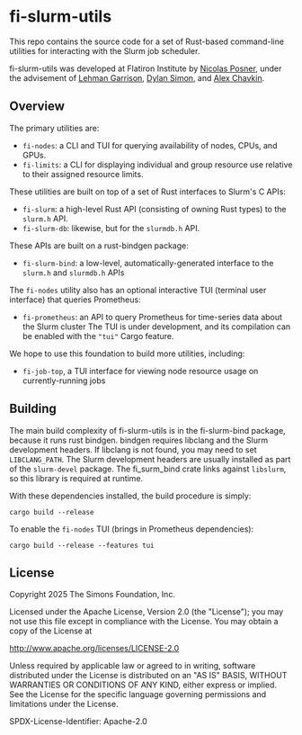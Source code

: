 # fi-slurm-utils

This repo contains the source code for a set of Rust-based command-line utilities for interacting with the Slurm job scheduler. 

fi-slurm-utils was developed at Flatiron Institute by [Nicolas Posner](https://github.com/nrposner), under the advisement of [Lehman Garrison](https://github.com/lgarrison), [Dylan Simon](https://github.com/dylex), and [Alex Chavkin](https://github.com/alexdotc).

<!-- TODO: screenshot of tree view here -->

## Overview

The primary utilities are:
- `fi-nodes`: a CLI and TUI for querying availability of nodes, CPUs, and GPUs.
- `fi-limits`: a CLI for displaying individual and group resource use relative to their assigned resource limits.

These utilities are built on top of a set of Rust interfaces to Slurm's C APIs:
- `fi-slurm`: a high-level Rust API (consisting of owning Rust types) to the `slurm.h` API.
- `fi-slurm-db`: likewise, but for the `slurmdb.h` API.

These APIs are built on a rust-bindgen package:
- `fi-slurm-bind`: a low-level, automatically-generated interface to the `slurm.h` and `slurmdb.h` APIs

The `fi-nodes` utility also has an optional interactive TUI (terminal user interface) that queries Prometheus:
- `fi-prometheus`: an API to query Prometheus for time-series data about the Slurm cluster
The TUI is under development, and its compilation can be enabled with the `"tui"` Cargo feature.

We hope to use this foundation to build more utilities, including:
- `fi-job-top`, a TUI interface for viewing node resource usage on currently-running jobs

## Building
The main build complexity of fi-slurm-utils is in the fi-slurm-bind package, because it runs rust bindgen. bindgen requires libclang and the Slurm development headers. If libclang is not found, you may need to set `LIBCLANG_PATH`. The Slurm development headers are usually installed as part of the `slurm-devel` package. The fi_surm_bind crate links against `libslurm`, so this library is required at runtime.

With these dependencies installed, the build procedure is simply:
```console
cargo build --release
```

To enable the `fi-nodes` TUI (brings in Prometheus dependencies):
```console
cargo build --release --features tui
```

## License
Copyright 2025 The Simons Foundation, Inc.

Licensed under the Apache License, Version 2.0 (the "License");
you may not use this file except in compliance with the License.
You may obtain a copy of the License at

http://www.apache.org/licenses/LICENSE-2.0

Unless required by applicable law or agreed to in writing, software
distributed under the License is distributed on an "AS IS" BASIS,
WITHOUT WARRANTIES OR CONDITIONS OF ANY KIND, either express or implied.
See the License for the specific language governing permissions and
limitations under the License.

SPDX-License-Identifier: Apache-2.0
